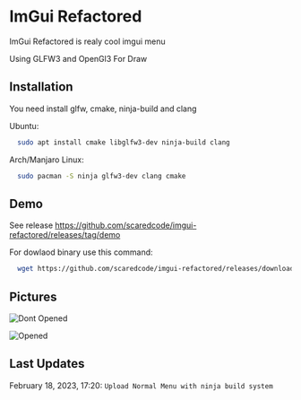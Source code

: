 
# ImGui Refactored

ImGui Refactored is realy cool imgui menu

Using GLFW3 and OpenGl3 For Draw


## Installation

You need install glfw, cmake, ninja-build and clang

Ubuntu:
```bash
  sudo apt install cmake libglfw3-dev ninja-build clang
```
Arch/Manjaro Linux:
```bash
  sudo pacman -S ninja glfw3-dev clang cmake
```


## Demo

See release https://github.com/scaredcode/imgui-refactored/releases/tag/demo

For dowlaod binary use this command:
```bash
  wget https://github.com/scaredcode/imgui-refactored/releases/download/demo/imguimenu
```

## Pictures

![Dont Opened](https://i.ibb.co/XLcqnCD/image.png)

![Opened](https://i.ibb.co/R0WnTBG/image.png)

## Last Updates

February 18, 2023, 17:20: 
```Upload Normal Menu with ninja build system```